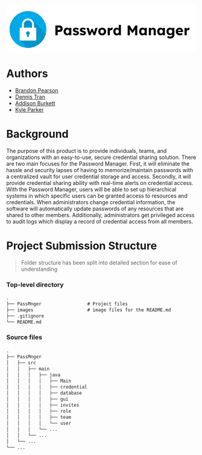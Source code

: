 <p align="center">
<img src="images/cea7bc01a8580673bbaa7ac0e457536b.png">
</p>

# Authors

- [Brandon Pearson](https://github.com/blpearson26)
- [Dennis Tran](https://github.com/DennisTran00)
- [Addison Burkett](https://github.com/westvalard)
- [Kyle Parker](https://github.com/CraftyAmigo)

# Background

The purpose of this product is to provide individuals, teams, and organizations with an easy-to-use, secure credential sharing solution. There are two main focuses for the Password Manager. First, it will eliminate the hassle and security lapses of having to memorize/maintain passwords with a centralized vault for user credential storage and access. Secondly, it will provide credential sharing ability with real-time alerts on credential access. With the Password Manager, users will be able to set up hierarchical systems in which specific users can be granted access to resources and credentials. When administrators change credential information, the software will automatically update passwords of any resources that are shared to other members. Additionally, administrators get privileged access to audit logs which display a record of credential access from all members.

Project Submission Structure
============================
> Folder structure has been split into detailed section for ease of understanding

### Top-level directory

    .
    ├── PassMnger                 # Project files
    ├── images                    # image files for the README.md
    ├── .gitignore
    └── README.md
    
### Source files
    .
    ├── PassMnger
    │   ├── src
    │   │   ├── main
    │   │   │   ├── java
    │   │   │   │   ├── Main
    │   │   │   │   ├── credential
    │   │   │   │   ├── database
    │   │   │   │   ├── gui
    │   │   │   │   ├── invites
    │   │   │   │   ├── role
    │   │   │   │   ├── team
    │   │   │   │   └── user
    │   │   │   └── ... 
    │   │   └── ... 
    │   └── ... 
    └── ...
